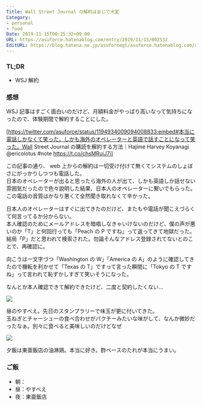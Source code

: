 ```yaml
---
Title: Wall Street Journal の解約はまじで大変
Category:
- personal
- food
Date: 2019-11-15T00:25:32+09:00
URL: https://asuforce.hatenablog.com/entry/2019/11/15/002532
EditURL: https://blog.hatena.ne.jp/asuforcegt/asuforce.hatenablog.com/atom/entry/26006613466088580
---
```


### TL;DR

- WSJ 解約

###  感想

WSJ 記事はすごく面白いのだけど、月額料金がやっぱり高いなって気持ちになったので、体験期間で解約することにした。

[https://twitter.com/asuforce/status/1194934009094008833:embed#本当に電話しかなくて笑った。しかも海外のオペレーターと英語で話すことになって笑った。Wall Street Journal の購読を解約する方法｜Hajime Harvey Koyanagi @ericolotus #note  https://t.co/chsMRuiJ7i]

この記事の通り、 web 上からの解約は一切受け付けて無くてシステムのしょぼさにがっかりしつつも電話した。  
日本のオペレーターが出ると思ったら海外の人が出て、しかも英語しか話せない雰囲気だったので色々說明した結果、日本人のオペレーターに繋いでもらった。この電話の音質はかなり悪くて全然聞き取れなくて辛かった。

日本人のオペレーターはすぐに出てきたのだけど、またもや電話が聞こえづらくて何言ってるか分からない。  
本人確認のためにメールアドレスを暗唱しなきゃいけないのだけど、僕の声が悪いのか「T」と何回行っても「Peach の P ですね」って返ってきて地獄だった。結局「P」だと思われて検索された。勿論そんなアドレス登録されてないとのことで、再確認に。

向こうは一文字づつ「Washington の W」「America の A」のように確認してきたので機転を利かせて「Texas の T」ですって言った瞬間に「Tokyo の T ですね」って言われて恥ずかしすぎて笑いそうになった。

なんとか本人確認できて解約できたけど、二度と契約したくない...

<span itemtype="http://schema.org/Photograph" itemscope="itemscope"><img class="magnifiable" src="https://cdn-ak.f.st-hatena.com/images/fotolife/a/asuforcegt/20200807/20200807140732.jpg" itemprop="image"></span>

昼のやすべえ。先日のスタンプラリーで味玉が更に付いてきた。  
玉ねぎとチャーシューの食べ合わせがパクチーみたいな味がして、なんか微妙だったなぁ。別々に食べると美味しいのだけどなぜ

<span itemtype="http://schema.org/Photograph" itemscope="itemscope"><img class="magnifiable" src="https://cdn-ak.f.st-hatena.com/images/fotolife/a/asuforcegt/20200807/20200807140740.jpg" itemprop="image"></span>

夕飯は東亜飯店の油淋鶏。本当に好き。酢ベースのたれが本当にうまい。


### ご飯

- 朝：
- 昼：やすべえ
- 夜：東亜飯店
